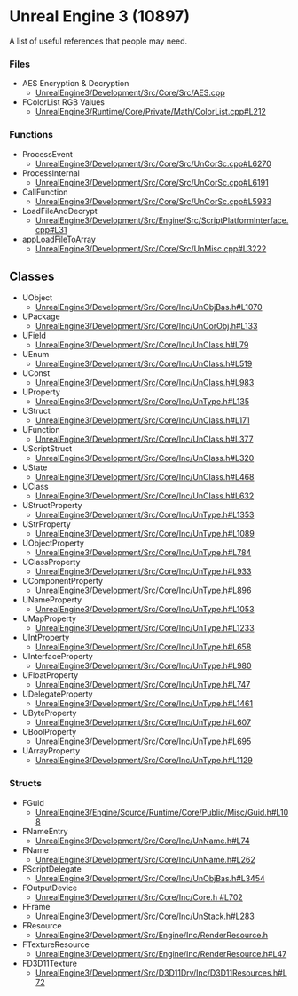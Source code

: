# Unreal Engine 3 (10897)

A list of useful references that people may need.

 ### Files
- AES Encryption & Decryption
  - [UnrealEngine3/Development/Src/Core/Src/AES.cpp](https://github.com/CodeRedModding/UnrealEngine3/blob/main/Development/Src/Core/Src/AES.cpp)
- FColorList RGB Values
  - [UnrealEngine3/Runtime/Core/Private/Math/ColorList.cpp#L212](https://github.com/EpicGames/UnrealEngine/blob/release/Engine/Source/Runtime/Core/Private/Math/ColorList.cpp#L212)

### Functions
- ProcessEvent
  - [UnrealEngine3/Development/Src/Core/Src/UnCorSc.cpp#L6270](https://github.com/CodeRedModding/UnrealEngine3/blob/main/Development/Src/Core/Src/UnCorSc.cpp#L6270)
- ProcessInternal
  - [UnrealEngine3/Development/Src/Core/Src/UnCorSc.cpp#L6191](https://github.com/CodeRedModding/UnrealEngine3/blob/main/Development/Src/Core/Src/UnCorSc.cpp#L6191)
- CallFunction
  - [UnrealEngine3/Development/Src/Core/Src/UnCorSc.cpp#L5933](https://github.com/CodeRedModding/UnrealEngine3/blob/main/Development/Src/Core/Src/UnCorSc.cpp#L5933)
- LoadFileAndDecrypt
  - [UnrealEngine3/Development/Src/Engine/Src/ScriptPlatformInterface.cpp#L31](https://github.com/CodeRedModding/UnrealEngine3/blob/main/Development/Src/Engine/Src/ScriptPlatformInterface.cpp#L31)
- appLoadFileToArray
  - [UnrealEngine3/Development/Src/Core/Src/UnMisc.cpp#L3222](https://github.com/CodeRedModding/UnrealEngine3/blob/main/Development/Src/Engine/Src/ScriptPlatformInterface.cpp#L31)

## Classes
- UObject
  - [UnrealEngine3/Development/Src/Core/Inc/UnObjBas.h#L1070](https://github.com/CodeRedModding/UnrealEngine3/blob/main/Development/Src/Core/Inc/UnObjBas.h#L1070)
- UPackage
  - [UnrealEngine3/Development/Src/Core/Inc/UnCorObj.h#L133](https://github.com/CodeRedModding/UnrealEngine3/blob/main/Development/Src/Core/Inc/UnCorObj.h#L133)
- UField
  - [UnrealEngine3/Development/Src/Core/Inc/UnClass.h#L79](https://github.com/CodeRedModding/UnrealEngine3/blob/main/Development/Src/Core/Inc/UnClass.h#L79)
- UEnum
  - [UnrealEngine3/Development/Src/Core/Inc/UnClass.h#L519](https://github.com/CodeRedModding/UnrealEngine3/blob/main/Development/Src/Core/Inc/UnClass.h#L519)
- UConst
  - [UnrealEngine3/Development/Src/Core/Inc/UnClass.h#L983](https://github.com/CodeRedModding/UnrealEngine3/blob/main/Development/Src/Core/Inc/UnClass.h#L983)
- UProperty
  - [UnrealEngine3/Development/Src/Core/Inc/UnType.h#L135](https://github.com/CodeRedModding/UnrealEngine3/blob/main/Development/Src/Core/Inc/UnType.h#L135)
- UStruct
  - [UnrealEngine3/Development/Src/Core/Inc/UnClass.h#L171](https://github.com/CodeRedModding/UnrealEngine3/blob/main/Development/Src/Core/Inc/UnClass.h#L171)
- UFunction
  - [UnrealEngine3/Development/Src/Core/Inc/UnClass.h#L377](https://github.com/CodeRedModding/UnrealEngine3/blob/main/Development/Src/Core/Inc/UnClass.h#L377)
- UScriptStruct
  - [UnrealEngine3/Development/Src/Core/Inc/UnClass.h#L320](https://github.com/CodeRedModding/UnrealEngine3/blob/main/Development/Src/Core/Inc/UnClass.h#L320)
- UState
  - [UnrealEngine3/Development/Src/Core/Inc/UnClass.h#L468](https://github.com/CodeRedModding/UnrealEngine3/blob/main/Development/Src/Core/Inc/UnClass.h#L468)
- UClass
  - [UnrealEngine3/Development/Src/Core/Inc/UnClass.h#L632](https://github.com/CodeRedModding/UnrealEngine3/blob/main/Development/Src/Core/Inc/UnClass.h#L632)
- UStructProperty
  - [UnrealEngine3/Development/Src/Core/Inc/UnType.h#L1353](https://github.com/CodeRedModding/UnrealEngine3/blob/main/Development/Src/Core/Inc/UnType.h#L1353)
- UStrProperty
  - [UnrealEngine3/Development/Src/Core/Inc/UnType.h#L1089](https://github.com/CodeRedModding/UnrealEngine3/blob/main/Development/Src/Core/Inc/UnType.h#L1089)
- UObjectProperty
  - [UnrealEngine3/Development/Src/Core/Inc/UnType.h#L784](https://github.com/CodeRedModding/UnrealEngine3/blob/main/Development/Src/Core/Inc/UnType.h#L784)
- UClassProperty
  - [UnrealEngine3/Development/Src/Core/Inc/UnType.h#L933](https://github.com/CodeRedModding/UnrealEngine3/blob/main/Development/Src/Core/Inc/UnType.h#L933)
- UComponentProperty
  - [UnrealEngine3/Development/Src/Core/Inc/UnType.h#L896](https://github.com/CodeRedModding/UnrealEngine3/blob/main/Development/Src/Core/Inc/UnType.h#L896)
- UNameProperty
  - [UnrealEngine3/Development/Src/Core/Inc/UnType.h#L1053](https://github.com/CodeRedModding/UnrealEngine3/blob/main/Development/Src/Core/Inc/UnType.h#L1053)
- UMapProperty
  - [UnrealEngine3/Development/Src/Core/Inc/UnType.h#L1233](https://github.com/CodeRedModding/UnrealEngine3/blob/main/Development/Src/Core/Inc/UnType.h#L1233)
- UIntProperty
  - [UnrealEngine3/Development/Src/Core/Inc/UnType.h#L658](https://github.com/CodeRedModding/UnrealEngine3/blob/main/Development/Src/Core/Inc/UnType.h#L658)
- UInterfaceProperty
  - [UnrealEngine3/Development/Src/Core/Inc/UnType.h#L980](https://github.com/CodeRedModding/UnrealEngine3/blob/main/Development/Src/Core/Inc/UnType.h#L980)
- UFloatProperty
  - [UnrealEngine3/Development/Src/Core/Inc/UnType.h#L747](https://github.com/CodeRedModding/UnrealEngine3/blob/main/Development/Src/Core/Inc/UnType.h#L747)
- UDelegateProperty
  - [UnrealEngine3/Development/Src/Core/Inc/UnType.h#L1461](https://github.com/CodeRedModding/UnrealEngine3/blob/main/Development/Src/Core/Inc/UnType.h#L1461)
- UByteProperty
  - [UnrealEngine3/Development/Src/Core/Inc/UnType.h#L607](https://github.com/CodeRedModding/UnrealEngine3/blob/main/Development/Src/Core/Inc/UnType.h#L607)
- UBoolProperty
  - [UnrealEngine3/Development/Src/Core/Inc/UnType.h#L695](https://github.com/CodeRedModding/UnrealEngine3/blob/main/Development/Src/Core/Inc/UnType.h#L695)
- UArrayProperty
  - [UnrealEngine3/Development/Src/Core/Inc/UnType.h#L1129](https://github.com/CodeRedModding/UnrealEngine3/blob/main/Development/Src/Core/Inc/UnType.h#L1129)

### Structs
- FGuid
  - [UnrealEngine3/Engine/Source/Runtime/Core/Public/Misc/Guid.h#L108](https://github.com/EpicGames/UnrealEngine/blob/release/Engine/Source/Runtime/Core/Public/Misc/Guid.h#L108)
- FNameEntry
  - [UnrealEngine3/Development/Src/Core/Inc/UnName.h#L74](https://github.com/CodeRedModding/UnrealEngine3/blob/main/Development/Src/Core/Inc/UnName.h#L74)
- FName
  - [UnrealEngine3/Development/Src/Core/Inc/UnName.h#L262](https://github.com/CodeRedModding/UnrealEngine3/blob/main/Development/Src/Core/Inc/UnName.h#L262)
- FScriptDelegate
  - [UnrealEngine3/Development/Src/Core/Inc/UnObjBas.h#L3454](https://github.com/CodeRedModding/UnrealEngine3/blob/main/Development/Src/Core/Inc/UnObjBas.h#L3454)
- FOutputDevice
  - [UnrealEngine3/Development/Src/Core/Inc/Core.h #L702](https://github.com/CodeRedModding/UnrealEngine3/blob/main/Development/Src/Core/Inc/Core.h#L702)
- FFrame
  - [UnrealEngine3/Development/Src/Core/Inc/UnStack.h#L283](https://github.com/CodeRedModding/UnrealEngine3/blob/main/Development/Src/Core/Inc/UnStack.h#L283)
- FResource
  - [UnrealEngine3/Development/Src/Engine/Inc/RenderResource.h](https://github.com/CodeRedModding/UnrealEngine3/blob/main/Development/Src/Engine/Inc/RenderResource.h)
- FTextureResource
  - [UnrealEngine3/Development/Src/Engine/Inc/RenderResource.h#L47](https://github.com/CodeRedModding/UnrealEngine3/blob/main/Development/Src/Engine/Inc/UnTex.h#L47)
- FD3D11Texture
  - [UnrealEngine3/Development/Src/D3D11Drv/Inc/D3D11Resources.h#L72](https://github.com/CodeRedModding/UnrealEngine3/blob/main/Development/Src/D3D11Drv/Inc/D3D11Resources.h#L72)
